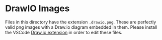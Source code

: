 # DrawIO Images

Files in this directory have the extension `.drawio.png`.
These are perfectly valid png images with a Draw.io diagram embedded in them.
Please install the VSCode [Draw.io extension](https://marketplace.visualstudio.com/items?itemName=hediet.vscode-drawio) in order to edit these files.
